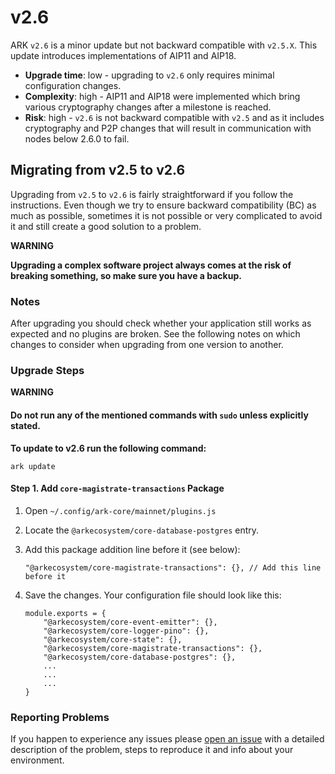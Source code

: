 # v2.6

ARK `v2.6` is a minor update but not backward compatible with `v2.5.X`. This update introduces implementations of AIP11 and AIP18.

* **Upgrade time**: low - upgrading to `v2.6` only requires minimal configuration changes.
* **Complexity**: high - AIP11 and AIP18 were implemented which bring various cryptography changes after a milestone is reached.
* **Risk**: high - `v2.6` is not backward compatible with `v2.5` and as it includes cryptography and P2P changes that will result in communication with nodes below 2.6.0 to fail.

## Migrating from v2.5 to v2.6 <a id="migrating-from-v2-5-to-v2-6"></a>

Upgrading from `v2.5` to `v2.6` is fairly straightforward if you follow the instructions. Even though we try to ensure backward compatibility \(BC\) as much as possible, sometimes it is not possible or very complicated to avoid it and still create a good solution to a problem.

**WARNING**

**Upgrading a complex software project always comes at the risk of breaking something, so make sure you have a backup.**

### Notes <a id="notes"></a>

After upgrading you should check whether your application still works as expected and no plugins are broken. See the following notes on which changes to consider when upgrading from one version to another.

### Upgrade Steps <a id="upgrade-steps"></a>

**WARNING**

#### Do not run any of the mentioned commands with `sudo` unless explicitly stated.

**To update to v2.6 run the following command:**

```text
ark update
```

#### Step 1. Add `core-magistrate-transactions` Package <a id="step-1-add-core-magistrate-transactions-package"></a>

1. Open `~/.config/ark-core/mainnet/plugins.js`
2. Locate the `@arkecosystem/core-database-postgres` entry.
3. Add this package addition line before it \(see below\):

   ```text
   "@arkecosystem/core-magistrate-transactions": {}, // Add this line before it
   ```

4. Save the changes. Your configuration file should look like this:

   ```text
   module.exports = {
       "@arkecosystem/core-event-emitter": {},
       "@arkecosystem/core-logger-pino": {},
       "@arkecosystem/core-state": {},
       "@arkecosystem/core-magistrate-transactions": {},
       "@arkecosystem/core-database-postgres": {},
       ...
       ...
       ...
   }
   ```

### Reporting Problems <a id="reporting-problems"></a>

If you happen to experience any issues please [open an issue](https://github.com/ARKEcosystem/core/issues/new?template=Bug_report.md) with a detailed description of the problem, steps to reproduce it and info about your environment.

